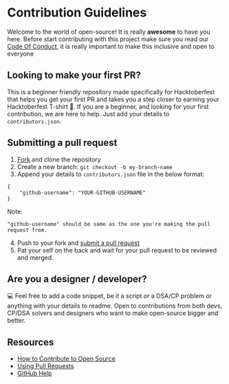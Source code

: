 # Contribution Guidelines

Welcome to the world of open-source! It is really **awesome** to have you here. Before start contributing with this project make sure you read our [Code Of Conduct](https://github.com/ishaangupta-YB/Hacktoberfest-2022/blob/c936bebc60a54e155b4f42eafe2d40089acc0016/CODE_OF_CONDUCT.md), it is really important to make this inclusive and open to everyone

## Looking to make your first PR?

This is a beginner friendly repository made specifically for Hacktoberfest that helps you get your first PR and takes you a step closer to earning your Hacktoberfest T-shirt 👕. If you are a beginner, and looking for your first contribution, we are here to help. Just add your details to `contributors.json`.

## Submitting a pull request

1. [Fork](https://github.com/ishaangupta-YB/Hacktoberfest-2022/fork) and clone the repository
2. Create a new branch: `git checkout -b my-branch-name`
3. Append your details to  `contributors.json` file in the below format:
```
{
    "github-username": "YOUR-GITHUB-USERNAME" 
}
```
Note:
```
"github-username" should be same as the one you're making the pull request from. 
``` 
4. Push to your fork and [submit a pull request](https://github.com/ishaangupta-YB/Hacktoberfest-2022/compare)
5. Pat your self on the back and wait for your pull request to be reviewed and merged.

## Are you a designer / developer?
💻 Feel free to add a code snippet, be it a script or a DSA/CP problem or anything with your details to readme. Open to contributions from both devs, CP/DSA solvers and designers who want to make open-source bigger and better.


## Resources

- [How to Contribute to Open Source](https://opensource.guide/how-to-contribute/)
- [Using Pull Requests](https://help.github.com/articles/about-pull-requests/)
- [GitHub Help](https://help.github.com)
